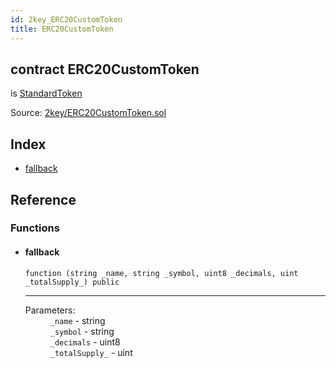 ```yaml
---
id: 2key_ERC20CustomToken
title: ERC20CustomToken
---
```


<div class="contract-doc"><div class="contract"><h2 class="contract-header"><span class="contract-kind">contract</span> ERC20CustomToken</h2><p class="base-contracts"><span>is</span> <a href="openzeppelin-solidity_contracts_token_ERC20_StandardToken.html">StandardToken</a></p><div class="source">Source: <a href="git+https://github.com/2keynet/web3-alpha/blob/v0.0.3/contracts/2key/ERC20CustomToken.sol" target="_blank">2key/ERC20CustomToken.sol</a></div></div><div class="index"><h2>Index</h2><ul><li><a href="2key_ERC20CustomToken.html#">fallback</a></li></ul></div><div class="reference"><h2>Reference</h2><div class="functions"><h3>Functions</h3><ul><li><div class="item function"><span id="fallback" class="anchor-marker"></span><h4 class="name">fallback</h4><div class="body"><code class="signature">function <strong></strong><span>(string _name, string _symbol, uint8 _decimals, uint _totalSupply_) </span><span>public </span></code><hr/><dl><dt><span class="label-parameters">Parameters:</span></dt><dd><div><code>_name</code> - string</div><div><code>_symbol</code> - string</div><div><code>_decimals</code> - uint8</div><div><code>_totalSupply_</code> - uint</div></dd></dl></div></div></li></ul></div></div></div>
